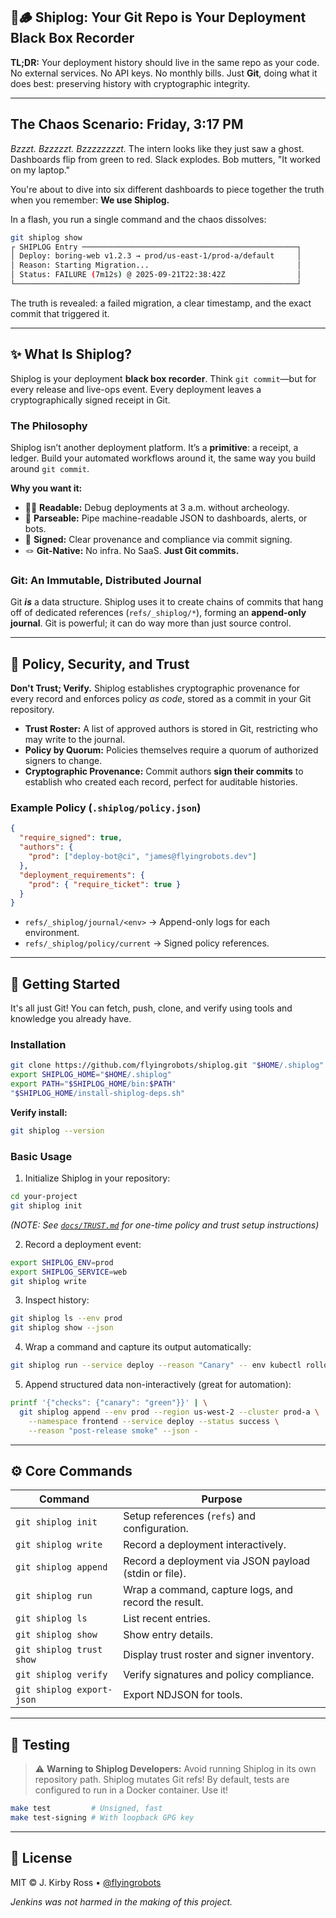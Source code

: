 ## 🚢🪵 Shiplog: Your Git Repo is Your Deployment Black Box Recorder

**TL;DR:** Your deployment history should live in the same repo as your code. No external services. No API keys. No monthly bills. Just **Git**, doing what it does best: preserving history with cryptographic integrity.

---

## The Chaos Scenario: Friday, 3:17 PM

*Bzzzt. Bzzzzzt. Bzzzzzzzzt.* The intern looks like they just saw a ghost. Dashboards flip from green to red. Slack explodes. Bob mutters, "It worked on my laptop."

You're about to dive into six different dashboards to piece together the truth when you remember: **We use Shiplog.**

In a flash, you run a single command and the chaos dissolves:

```bash
git shiplog show
┌ SHIPLOG Entry ────────────────────────────────────────────────┐
│ Deploy: boring-web v1.2.3 → prod/us-east-1/prod-a/default     │
│ Reason: Starting Migration...                                 │
│ Status: FAILURE (7m12s) @ 2025-09-21T22:38:42Z                │
└───────────────────────────────────────────────────────────────┘
```

The truth is revealed: a failed migration, a clear timestamp, and the exact commit that triggered it.

---

## ✨ What Is Shiplog?

Shiplog is your deployment **black box recorder**. Think `git commit`—but for every release and live-ops event. Every deployment leaves a cryptographically signed receipt in Git.

### The Philosophy

Shiplog isn’t another deployment platform. It’s a **primitive**: a receipt, a ledger. Build your automated workflows around it, the same way you build around `git commit`.

**Why you want it:**

- 🧑‍💻 **Readable:** Debug deployments at 3 a.m. without archeology.
- 🤖 **Parseable:** Pipe machine-readable JSON to dashboards, alerts, or bots.
- 🔏 **Signed:** Clear provenance and compliance via commit signing.
- 🪢 **Git-Native:** No infra. No SaaS. **Just Git commits.**

### Git: An Immutable, Distributed Journal

Git **_is_** a data structure. Shiplog uses it to create chains of commits that hang off of dedicated references (`refs/_shiplog/*`), forming an **append-only journal**. Git is powerful; it can do way more than just source control.

---

## 🔐 Policy, Security, and Trust

**Don't Trust; Verify.** Shiplog establishes cryptographic provenance for every record and enforces policy _as code_, stored as a commit in your Git repository.

- **Trust Roster:** A list of approved authors is stored in Git, restricting who may write to the journal.
- **Policy by Quorum:** Policies themselves require a quorum of authorized signers to change.
- **Cryptographic Provenance:** Commit authors **sign their commits** to establish who created each record, perfect for auditable histories.

### Example Policy (`.shiplog/policy.json`)

```json
{
  "require_signed": true,
  "authors": {
    "prod": ["deploy-bot@ci", "james@flyingrobots.dev"]
  },
  "deployment_requirements": {
    "prod": { "require_ticket": true }
  }
}
```

- `refs/_shiplog/journal/<env>` → Append-only logs for each environment.
- `refs/_shiplog/policy/current` → Signed policy references.

---

## 🚀 Getting Started

It's all just Git! You can fetch, push, clone, and verify using tools and knowledge you already have.

### Installation

```bash
git clone https://github.com/flyingrobots/shiplog.git "$HOME/.shiplog"
export SHIPLOG_HOME="$HOME/.shiplog"
export PATH="$SHIPLOG_HOME/bin:$PATH"
"$SHIPLOG_HOME/install-shiplog-deps.sh"
```

**Verify install:**

```bash
git shiplog --version
```

### Basic Usage

1. Initialize Shiplog in your repository:

```bash
cd your-project
git shiplog init
```

_(NOTE: See [`docs/TRUST.md`](docs/TRUST.md) for one-time policy and trust setup instructions)_
   
2. Record a deployment event:

```bash
export SHIPLOG_ENV=prod
export SHIPLOG_SERVICE=web
git shiplog write
```
 
3. Inspect history:

```bash
git shiplog ls --env prod
git shiplog show --json
```
   
4. Wrap a command and capture its output automatically:

```bash
git shiplog run --service deploy --reason "Canary" -- env kubectl rollout status deploy/web
```
 
5. Append structured data non-interactively (great for automation):

```bash
printf '{"checks": {"canary": "green"}}' | \
  git shiplog append --env prod --region us-west-2 --cluster prod-a \
	--namespace frontend --service deploy --status success \
	--reason "post-release smoke" --json -
``` 

---

## ⚙️ Core Commands

|Command|Purpose|
|---|---|
|`git shiplog init`|Setup references (`refs`) and configuration.|
|`git shiplog write`|Record a deployment interactively.|
|`git shiplog append`|Record a deployment via JSON payload (stdin or file).|
|`git shiplog run`|Wrap a command, capture logs, and record the result.|
|`git shiplog ls`|List recent entries.|
|`git shiplog show`|Show entry details.|
|`git shiplog trust show`|Display trust roster and signer inventory.|
|`git shiplog verify`|Verify signatures and policy compliance.|
|`git shiplog export-json`|Export NDJSON for tools.|

---

## 🧪 Testing

> ⚠️ **Warning to Shiplog Developers:** Avoid running Shiplog in its own repository path. Shiplog mutates Git refs! By default, tests are configured to run in a Docker container. Use it!

```bash
make test         # Unsigned, fast
make test-signing # With loopback GPG key
```

---

## 📜 License

MIT © J. Kirby Ross • [@flyingrobots](https://github.com/flyingrobots)

_Jenkins was not harmed in the making of this project._
